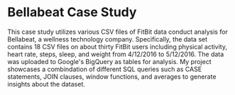 # Bellabeat Case Study
This case study utilizes various CSV files of FitBit data conduct analysis for Bellabeat, a wellness technology company. Specifically, the data set contains 18 CSV files on about thirty FitBit users including physical activity, heart rate, steps, sleep, and weight from 4/12/2016 to 5/12/2016. The data was uploaded to Google's BigQuery as tables for analysis. 
My project showcases a combindation of different SQL queries such as CASE statements, JOIN clauses, window functions, and averages to generate insights about the dataset.
